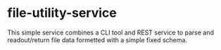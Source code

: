 # file-utility-service
This simple service combines a CLI tool and REST service to parse and readout/return file data formetted with a simple fixed schema.
